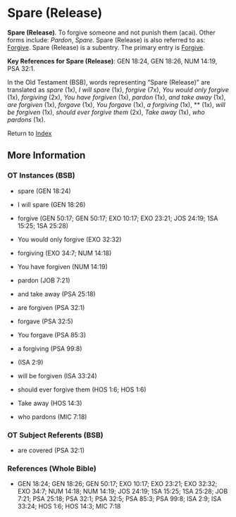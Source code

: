 # Spare (Release)
**Spare (Release)**. 
To forgive someone and not punish them (acai). 
Other forms include: 
*Pardon*, *Spare*. 
Spare (Release) is also referred to as: 
[Forgive](Forgive.md). 
Spare (Release) is a subentry. The primary entry is 
[Forgive](Forgive.md). 


**Key References for Spare (Release)**: 
GEN 18:24, GEN 18:26, NUM 14:19, PSA 32:1. 


In the Old Testament (BSB), words representing “Spare (Release)” are translated as 
*spare* (1x), *I will spare* (1x), *forgive* (7x), *You would only forgive* (1x), *forgiving* (2x), *You have forgiven* (1x), *pardon* (1x), *and take away* (1x), *are forgiven* (1x), *forgave* (1x), *You forgave* (1x), *a forgiving* (1x), ** (1x), *will be forgiven* (1x), *should ever forgive them* (2x), *Take away* (1x), *who pardons* (1x). 




Return to [Index](00-Index.md)

## More Information

### OT Instances (BSB)

* spare (GEN 18:24)

* I will spare (GEN 18:26)

* forgive (GEN 50:17; GEN 50:17; EXO 10:17; EXO 23:21; JOS 24:19; 1SA 15:25; 1SA 25:28)

* You would only forgive (EXO 32:32)

* forgiving (EXO 34:7; NUM 14:18)

* You have forgiven (NUM 14:19)

* pardon (JOB 7:21)

* and take away (PSA 25:18)

* are forgiven (PSA 32:1)

* forgave (PSA 32:5)

* You forgave (PSA 85:3)

* a forgiving (PSA 99:8)

*  (ISA 2:9)

* will be forgiven (ISA 33:24)

* should ever forgive them (HOS 1:6; HOS 1:6)

* Take away (HOS 14:3)

* who pardons (MIC 7:18)



### OT Subject Referents (BSB)

* are covered (PSA 32:1)



### References (Whole Bible)

* GEN 18:24; GEN 18:26; GEN 50:17; EXO 10:17; EXO 23:21; EXO 32:32; EXO 34:7; NUM 14:18; NUM 14:19; JOS 24:19; 1SA 15:25; 1SA 25:28; JOB 7:21; PSA 25:18; PSA 32:1; PSA 32:5; PSA 85:3; PSA 99:8; ISA 2:9; ISA 33:24; HOS 1:6; HOS 14:3; MIC 7:18



